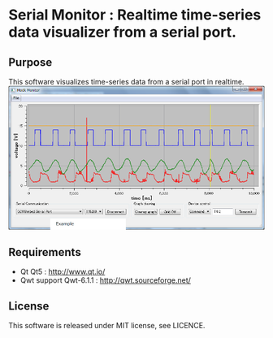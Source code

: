 # Serial Monitor : Realtime time-series data visualizer from a serial port.

## Purpose

This software visualizes time-series data from a serial port in realtime.
![Example](https://raw.githubusercontent.com/hirohashi/SerialMonitor/master/example.png "Example")


## Requirements

- Qt
	Qt5 : http://www.qt.io/
- Qwt support
	Qwt-6.1.1 : http://qwt.sourceforge.net/

## License

This software is released under MIT license, see LICENCE.

